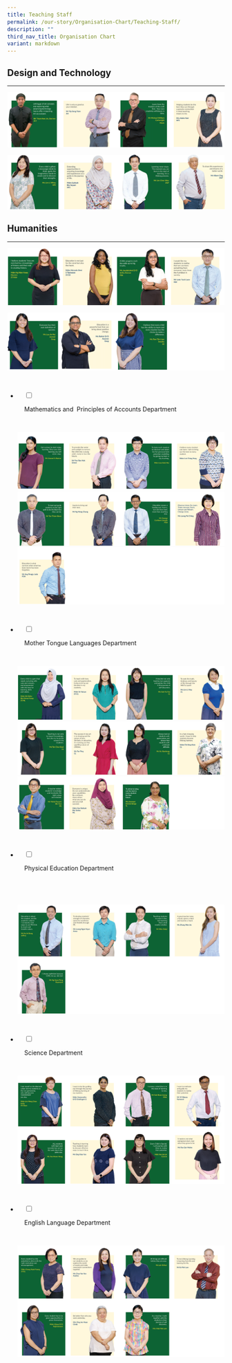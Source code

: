 ```yaml
---
title: Teaching Staff
permalink: /our-story/Organisation-Chart/Teaching-Staff/
description: ""
third_nav_title: Organisation Chart
variant: markdown
---
```

## Design and Technology
---

![](/images/Our%20Story/Organisation%20Chart/Teaching%20Staff/Design%20and%20Enterprise%20Dpt/DnT_Nov2023_R1.PNG)

![](/images/Our%20Story/Organisation%20Chart/Teaching%20Staff/Design%20and%20Enterprise%20Dpt/DnT_Nov2023_R2.png)

## Humanities
---

![](/images/Our%20Story/Organisation%20Chart/Teaching%20Staff/Humanities%20Department/Hum_Nov2023_R1.png)

![](/images/Our%20Story/Organisation%20Chart/Teaching%20Staff/Humanities%20Department/Hum_Nov2023_R2.png)

<ul class="jekyllcodex_accordion">

&nbsp;&nbsp;
	
	
<li>

&nbsp;&nbsp;&nbsp;&nbsp;<input type="checkbox" id="accordion3">

&nbsp;&nbsp;&nbsp;&nbsp;<label for="accordion3">Mathematics&nbsp;and&nbsp; Principles&nbsp;of&nbsp;Accounts Department</label>

&nbsp;&nbsp;&nbsp;&nbsp;<div>

<p> 			
<img style="width:100%;height:50%" src="/images/Our%20Story/Organisation%20Chart/Teaching%20Staff/Mathematics%20and%20%20POA%20Dpt/M1NEW.png">
<img style="width:100%;height:50%" src="/images/Our%20Story/Organisation%20Chart/Teaching%20Staff/Mathematics%20and%20%20POA%20Dpt/M2NEW.png">
	<img style="width:100%;height:50%" src="/images/Our%20Story/Organisation%20Chart/Teaching%20Staff/Mathematics%20and%20%20POA%20Dpt/M3NEW.png">
</p>

&nbsp;&nbsp;&nbsp;&nbsp;</div>

</li>
	
<li>

&nbsp;&nbsp;&nbsp;&nbsp;<input type="checkbox" id="accordion4">

&nbsp;&nbsp;&nbsp;&nbsp;<label for="accordion4">Mother&nbsp;Tongue&nbsp;Languages&nbsp;Department</label>

&nbsp;&nbsp;&nbsp;&nbsp;<div>

<p>
<img style="width:100%;height:50%" src="/images/Our%20Story/Organisation%20Chart/Teaching%20Staff/MTL%20Department/M1NEW.png">
<img style="width:100%;height:50%" src="/images/Our%20Story/Organisation%20Chart/Teaching%20Staff/MTL%20Department/M2NEW.png">
	<img style="width:100%;height:50%" src="/images/Our%20Story/Organisation%20Chart/Teaching%20Staff/MTL%20Department/M3NEW.png">
</p>

&nbsp;&nbsp;</div>

</li>
	
<li>

&nbsp;&nbsp;&nbsp;&nbsp;<input type="checkbox" id="accordion5">

&nbsp;&nbsp;&nbsp;&nbsp;<label for="accordion5">Physical&nbsp;Education&nbsp;Department</label>

&nbsp;&nbsp;&nbsp;&nbsp;<div>

&nbsp;&nbsp;&nbsp;&nbsp;<p>	<img style="width:100%;height:50%" src="/images/Our%20Story/Organisation%20Chart/Teaching%20Staff/Physical%20Education%20Department/P1NEW.png"> 
			</p>

&nbsp;&nbsp;&nbsp;&nbsp;</div>

</li>
	
<li>

&nbsp;&nbsp;&nbsp;&nbsp;<input type="checkbox" id="accordion6">

&nbsp;&nbsp;&nbsp;&nbsp;<label for="accordion6">Science&nbsp;Department</label>

&nbsp;&nbsp;&nbsp;&nbsp;<div>

<p>
<img style="width:100%;height:50%" src="/images/Our%20Story/Organisation%20Chart/Teaching%20Staff/Science%20Department/S1NEW.png">
			</p>

&nbsp;&nbsp;&nbsp;&nbsp;</div>

</li>
	
<li>

&nbsp;&nbsp;&nbsp;&nbsp;<input type="checkbox" id="accordion7">

&nbsp;&nbsp;&nbsp;&nbsp;<label for="accordion7">English&nbsp;Language&nbsp;Department</label>

&nbsp;&nbsp;&nbsp;&nbsp;<div>

<p> 
<img style="width:100%;height:50%" src="/images/Our%20Story/Organisation%20Chart/Teaching%20Staff/English%20Language%20Department/E1NEW.png">
</p>

&nbsp;&nbsp;&nbsp;&nbsp;</div>

</li>
	
	

	
</ul>